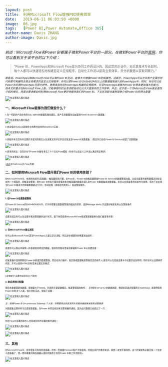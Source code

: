```yaml
---
layout: post
title:  利用Microsoft Flow增强PBI使用效率
date:   2019-06-11 06:03:50 +0000
image:  06.jpg
tags:   [Power BI,Power Automate,Office 365]
author-name: Davis ZHANG
author-image: Davis.jpg
---
```


<small>*前述：Microsoft Flow和Power BI都属于微软Power平台的一部分。在微软Power平台的[官网](https://powerplatform.microsoft.com/en-us/)，你可以看到关于该平台的以下介绍：*<small>

>“Power BI、PowerApps和Microsoft Flow是为协同工作而设计的，因此您的企业中，无论其技术专长如何，每个人都可以快速轻松地构建自定义应用程序，自动化工作流以提高业务效率，并分析数据以获取洞察力。”

<small>*即是说，PowerApps和Microsoft Flow可以和Power BI互动，能够大大增强Power BI的拓展性。这其中，PowerApps可以允许用户无需任何代码即可构建符合其业务需求的自定义应用程序，你可以把Power BI DASHBOARDS上的数据磁贴嵌入到PowerApps中，同时，你也可以在Power BI利用PowerApps可视化控件，使用来自你在PowerApps构建的应用程序，可见PowerApps能够为Power BI带来更加强大的能力。但本文的重点在Microsoft Flow上面，它能够使你的业务流程自动化以大大提高你的工作效率，并且，这不是一个为Microsoft Flow做全面性介绍的博文，而是主要讲解如何利用Microsoft Flow更好地服务我们的Power BI。下文还将配合案例简单介绍Power BI的网关配置*<small>

![在这里插入图片描述](https://img-blog.csdnimg.cn/20191129182414113.png)

一、Microsoft Flow能够为我们做些什么？
-----

1.当一件新的产品在你的SQL SERVER数据库被创建后，新产生的数据自动加载到Power BI Service 数据集：

![在这里插入图片描述](https://img-blog.csdnimg.cn/20191129182426114.png?x-oss-process=image/watermark,type_ZmFuZ3poZW5naGVpdGk,shadow_10,text_d3d3LmQtYmkudGVjaA==,size_16,color_FFFFFF,t_70)

2.自动保存Outlook新邮件中的附件到你的OneDrive云盘：

![在这里插入图片描述](https://img-blog.csdnimg.cn/20191129182437867.png?x-oss-process=image/watermark,type_ZmFuZ3poZW5naGVpdGk,shadow_10,text_d3d3LmQtYmkudGVjaA==,size_16,color_FFFFFF,t_70)

3.获取所有包含你所设置的关键词的推文以及该推文的评论并自动发送至Power BI流数据集：（假定你已经在Power BI Service创建了流数据集)

![在这里插入图片描述](https://img-blog.csdnimg.cn/20191129182443741.png?x-oss-process=image/watermark,type_ZmFuZ3poZW5naGVpdGk,shadow_10,text_d3d3LmQtYmkudGVjaA==,size_16,color_FFFFFF,t_70)

4.更多的用法：仅仅针对于Power BI就有多达三十个左右Flow模板（你也可以自定义工作流以满足特定需求）

![在这里插入图片描述](https://img-blog.csdnimg.cn/20191129182449719.png?x-oss-process=image/watermark,type_ZmFuZ3poZW5naGVpdGk,shadow_10,text_d3d3LmQtYmkudGVjaA==,size_16,color_FFFFFF,t_70)

*([由此](https://asia.flow.microsoft.com/zh-cn/)进入Microsoft Flow界面)*

二、如何使用Microsoft Flow提升我们Power BI的使用体验？
-----

在Microsoft Flow中，有两种流组件(连接器)：触发器和执行器，在Flow中，Power BI的触发器联结Power BI Service的数据警报功能，比如当报表的销售数据达到经设定的一个阈值时，即触发该警报；而Power BI的执行器则是接收来自触发器的数据并插入到Power BI数据集或流数据集。本文以应用最多的前者作为案例，将在下文实现当Power BI报表中的销量数据超过1万时，自动给我（或指定的其他人）发送警报邮件。

![在这里插入图片描述](https://img-blog.csdnimg.cn/20191129182500494.png?x-oss-process=image/watermark,type_ZmFuZ3poZW5naGVpdGk,shadow_10,text_d3d3LmQtYmkudGVjaA==,size_16,color_FFFFFF,t_70)

#### 1. 在Power BI设置数据警报
在Power BI Service的DASHBOARDS中，打开你想要设置数据警报的磁贴的菜单，选择Manage alerts,并设置好触发名称以及警报条件:

![在这里插入图片描述](https://img-blog.csdnimg.cn/20191129182507648.png?x-oss-process=image/watermark,type_ZmFuZ3poZW5naGVpdGk,shadow_10,text_d3d3LmQtYmkudGVjaA==,size_16,color_FFFFFF,t_70)

设置完成后你可以在设置中看到警报器的运行状况，接下来将使用Microsoft Flow使该警报器能够为我们做更多的事：

![在这里插入图片描述](https://img-blog.csdnimg.cn/20191129182520875.png?x-oss-process=image/watermark,type_ZmFuZ3poZW5naGVpdGk,shadow_10,text_d3d3LmQtYmkudGVjaA==,size_16,color_FFFFFF,t_70)

#### 2. 在Microsoft Flow建立流程
你可以在Microsoft Flow(甚至PowerApps)上建立空白流程，然后逐步根据你的需要添加组件：

![在这里插入图片描述](https://img-blog.csdnimg.cn/20191129182605853.png)

或者你可以类似本案例一样直接使用预设的模板，使用你的账号登录到邮箱和Power BI以创建连接：

![在这里插入图片描述](https://img-blog.csdnimg.cn/20191129182637783.png?x-oss-process=image/watermark,type_ZmFuZ3poZW5naGVpdGk,shadow_10,text_d3d3LmQtYmkudGVjaA==,size_16,color_FFFFFF,t_70)

在触发器中选择刚刚在Power BI新建的数据警报，然后在执行器中，指定接收数据触发警报信息的收件人(甚至可以在高级设置卡中设置抄送及附件), 同时也可以设置邮件内容，并可以使用HTML的标签来设置文本格式:

![在这里插入图片描述](https://img-blog.csdnimg.cn/20191129182655767.png?x-oss-process=image/watermark,type_ZmFuZ3poZW5naGVpdGk,shadow_10,text_d3d3LmQtYmkudGVjaA==,size_16,color_FFFFFF,t_70)

*(友情提示:设置完成后别忘了保存)*

#### 3. 测试(附网关配置)
我将在数据源更改数据，使销量大于10000，利用网关更新数据后，触发警报接收邮件：
【为使在Service上的数据刷新，需提前安装并配置网关(Gateway), 本案例使用Power BI网关个人版，相关资料见此。按如下设置：

![在这里插入图片描述](https://img-blog.csdnimg.cn/20191129182709379.png?x-oss-process=image/watermark,type_ZmFuZ3poZW5naGVpdGk,shadow_10,text_d3d3LmQtYmkudGVjaA==,size_16,color_FFFFFF,t_70)

*注：使用Power BI On-premises Gateway 个人版，你需要保证安装该网关的服务器能够读取到该数据源*

为数据集设置好网关后更新数据集，在Power BI将会收到来自警报器的通知，因为此时数据已经超过了一万：

![在这里插入图片描述](https://img-blog.csdnimg.cn/20191129182720327.png?x-oss-process=image/watermark,type_ZmFuZ3poZW5naGVpdGk,shadow_10,text_d3d3LmQtYmkudGVjaA==,size_16,color_FFFFFF,t_70)

你在Flow中设置的收件人也将收到你所设置的邮件通知：

![在这里插入图片描述](https://img-blog.csdnimg.cn/20191129182728958.png?x-oss-process=image/watermark,type_ZmFuZ3poZW5naGVpdGk,shadow_10,text_d3d3LmQtYmkudGVjaA==,size_16,color_FFFFFF,t_70)

![在这里插入图片描述](https://img-blog.csdnimg.cn/20191129182738528.png)

三、其他
-----
在Microsoft Flow中，还有很多可利用的连接器，但有一些需要Premium账户才能使用。但相比用户的需求来讲，我想一定是不够用的。这个时候就有必要开发一个自定义连接器了，想一想你需要何种连接器以更好的服务于你的Power BI和工作流程吧~

![在这里插入图片描述](https://img-blog.csdnimg.cn/20191129182747111.png?x-oss-process=image/watermark,type_ZmFuZ3poZW5naGVpdGk,shadow_10,text_d3d3LmQtYmkudGVjaA==,size_16,color_FFFFFF,t_70)

